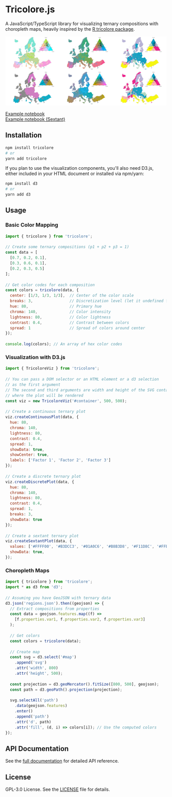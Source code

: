 # Tricolore.js

A JavaScript/TypeScript library for visualizing ternary compositions with choropleth maps,
heavily inspired by the [R tricolore package](https://github.com/jschoeley/tricolore/).

![Example of maps made with tricolore library](./misc/tricolore-maps.png)

[Example notebook](https://observablehq.com/@mthh/choropleth-maps-based-on-ternary-composition)  
[Example notebook (Sextant)](https://observablehq.com/@mthh/choropleth-maps-based-on-ternary-compositions-sext)

## Installation

```bash
npm install tricolore
# or
yarn add tricolore
```

If you plan to use the visualization components, you'll also need D3.js, either included in your HTML
document or installed via npm/yarn:

```bash
npm install d3
# or
yarn add d3
```

## Usage

### Basic Color Mapping

```javascript
import { tricolore } from 'tricolore';

// Create some ternary compositions (p1 + p2 + p3 = 1)
const data = [
  [0.7, 0.2, 0.1],
  [0.3, 0.6, 0.1],
  [0.2, 0.3, 0.5]
];

// Get color codes for each composition
const colors = tricolore(data, {
  center: [1/3, 1/3, 1/3],  // Center of the color scale
  breaks: 3,                // Discretization level (let it undefined for continuous)
  hue: 80,                  // Primary hue
  chroma: 140,              // Color intensity
  lightness: 80,            // Color lightness
  contrast: 0.4,            // Contrast between colors
  spread: 1                 // Spread of colors around center
});

console.log(colors); // An array of hex color codes
```

### Visualization with D3.js

```javascript
import { TricoloreViz } from 'tricolore';

// You can pass a DOM selector or an HTML element or a d3 selection
// as the first argument
// The second and third arguments are width and height of the SVG container
// where the plot will be rendered
const viz = new TricoloreViz('#container', 500, 500);

// Create a continuous ternary plot
viz.createContinuousPlot(data, {
  hue: 80,
  chroma: 140,
  lightness: 80,
  contrast: 0.4,
  spread: 1,
  showData: true,
  showCenter: true,
  labels: ['Factor 1', 'Factor 2', 'Factor 3']
});

// Create a discrete ternary plot
viz.createDiscretePlot(data, {
  hue: 80,
  chroma: 140,
  lightness: 80,
  contrast: 0.4,
  spread: 1,
  breaks: 3,
  showData: true
});

// Create a sextant ternary plot
viz.createSextantPlot(data, {
  values: ['#FFFF00', '#B3DCC3', '#01A0C6', '#B8B3D8', '#F11D8C', '#FFB3B3'],
  showData: true,
});
```

### Choropleth Maps

```javascript
import { tricolore } from 'tricolore';
import * as d3 from 'd3';

// Assuming you have GeoJSON with ternary data
d3.json('regions.json').then((geojson) => {
  // Extract compositions from properties
  const data = geojson.features.map((f) =>
    [f.properties.var1, f.properties.var2, f.properties.var3]
  );

  // Get colors
  const colors = tricolore(data);

  // Create map
  const svg = d3.select('#map')
    .append('svg')
    .attr('width', 800)
    .attr('height', 500);

  const projection = d3.geoMercator().fitSize([800, 500], geojson);
  const path = d3.geoPath().projection(projection);

  svg.selectAll('path')
    .data(geojson.features)
    .enter()
    .append('path')
    .attr('d', path)
    .attr('fill', (d, i) => colors[i]); // Use the computed colors
});
```

## API Documentation

See the [full documentation](https://mthh.github.io/tricolore/) for detailed API reference.

## License

GPL-3.0 License. See the [LICENSE](LICENSE) file for details.
